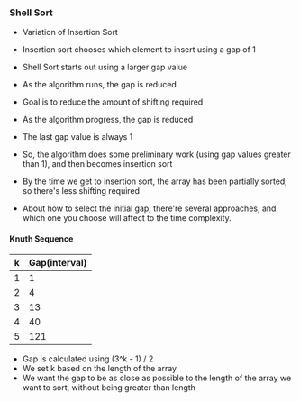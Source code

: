 ### Shell Sort
* Variation of Insertion Sort  
* Insertion sort chooses which element to insert using a gap of 1  
* Shell Sort starts out using a larger gap value  
* As the algorithm runs, the gap is reduced  
* Goal is to reduce the amount of shifting required    

* As the algorithm progress, the gap is reduced  
* The last gap value is always 1  
* So, the algorithm does some preliminary work (using gap values greater than 1), and then becomes insertion sort  
* By the time we get to insertion sort, the array has been partially sorted, so there's less shifting required  
* About how to select the initial gap, there're several approaches, and which one you choose will affect to the time complexity.  

#### Knuth Sequence

|k| Gap(interval)|  
--|---------------  
1 | 1  
2 | 4  
3 | 13  
4 | 40  
5 | 121   

* Gap is calculated using (3^k - 1) / 2  
* We set k based on the length of the array  
* We want the gap to be as close as possible to the length of the array we want to sort, without being greater than length  

  

  
